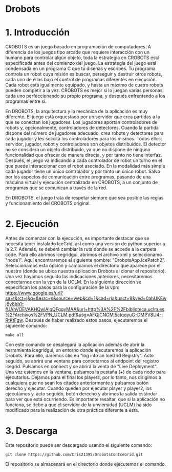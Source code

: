 # Drobots

# 1. Introducción
CROBOTS es un juego basado en programación de computadores. A diferencia de los juegos tipo arcade que requiere interacción con 
un
humano para controlar algún objeto, toda la estrategia en CROBOTS está especificada antes del comienzo del juego. La estrategia
del juego está condensada en un programa C que tú diseñas y escribes. Tu programa controla un robot cuya misión es buscar,
perseguir y destruir otros robots, cada uno de ellos bajo el control de programas diferentes en ejecución. Cada robot está
igualmente equipado, y hasta un máximo de cuatro robots pueden competir a la vez. CROBOTS es mejor si lo juegan varias personas,
cada uno perfeccionando su propio programa, y después enfrentando a los programas entre sí. 

En DROBOTS, la arquitectura y la mecánica de la aplicación es muy diferente. El juego está orquestado por un servidor que crea
partidas a la que se conectan los jugadores. Los jugadores aportan controladores de robots y, opcionalmente, controladores de
detectores. Cuando la partida dispone del número de jugadores adecuado, crea robots y detectores para cada jugador y les solicita
los controladores para los mismos. Todos ellos: servidor, jugador, robot y controladores son objetos distribuidos. El detector no
se considera un objeto distribuido, ya que no dispone de ninguna funcionalidad que ofrecer de manera directa, y por tanto no 
tiene
interfaz. Después, el juego va indicando a cada controlador de robot un turno en el que puede interaccionar con el robot 
asociado.
En la modalidad más simple cada jugador tiene un único controlador y por tanto un único robot. Salvo por los aspectos de
comunicación entre programas, pasando de una máquina virtual y ejecución centralizada en CROBOTS, a un conjunto de programas que 
se comunican a través de la red.

En DROBOTS, el juego trata de respetar siempre que sea posible las reglas y funcionamiento del CROBOTS original.

# 2. Ejecución
Antes de comenzar con la ejecución, es importante destacar que se necesita tener instalado IceGrid, así como una versión de 
python superior a la 2.7. Además, se deberá cambiar la ruta donde se accede a la carpeta code. Para ello abrimos icegridgui, 
abrimos el archivo xml y seleccionamo "node1". Aquí encontraremos el siguiente nombre: "DrobotsApp.IcePatch2". Seleccionamos esta 
opción y cambiamos el directorio que aparece por el nuestro (donde se ubica nuestra aplicación Drobots al clonar el repositorio). 
Una vez hayamos seguido las indicaciones anteriores, necesitaremos conectarnos con la vpn de la UCLM. En la siguiente dirección 
se especifican los pasos para la configuración de la vpn: https://www.google.es/url?sa=t&rct=j&q=&esrc=s&source=web&cd=1&cad=rja&uact=8&ved=0ahUKEwjBy8bh1-fUAhVOEVAKHQwlAIgQFggyMAA&url=http%3A%2F%2Fbiblioteca.uclm.es%2FArchivos%2FVPN_UCLM.pdf&usg=AFQjCNGMl5atqqyuG-DMPV8U4--RtKtFgw.
Después de haber realizado estos pasos, ejecutaremos el siguiente comando:
```
make all
```
Con este comando se desplegará la aplicación además de abrir la herramienta icegridgui, un entorno donde ejecutaremos la 
aplicación Drobots. Para ello, daremos clic en "log into an IceGrid Registry". Acto seguido, se abrirá una ventana para 
conectarnos al endpoint del registro icegrid. Pulsamos en connect y se abrirá la venta de "Live Deployment". Una vez estemos en 
la ventana, pulsamos la pestaña (+) de cada nodo para ejecutarlos. Dejamos para el final los players, por lo tanto, nos 
dirigimos a cualquiera que no sean los citados anteriormente y pulsamos botón derecho y ejecutar. Cuando queden por ejecutar 
player y player2, los ejecutamos y, acto seguido, botón derecho y abrimos la salida estándar para ver que está ocurriendo. Es 
importante resaltar, que si la aplicación no funciona, se debe a que el servidor de la unviersidad (UCLM) ha sido modificado 
para la realización de otra práctica diferente a ésta.

# 3. Descarga
Este repositorio puede ser descargado usando el siguiente comando:
```
git clone https://github.com/Cris21395/DrobotsConIceGrid.git
```
El repositorio se almacenará en el directorio donde ejecutemos el comando.
